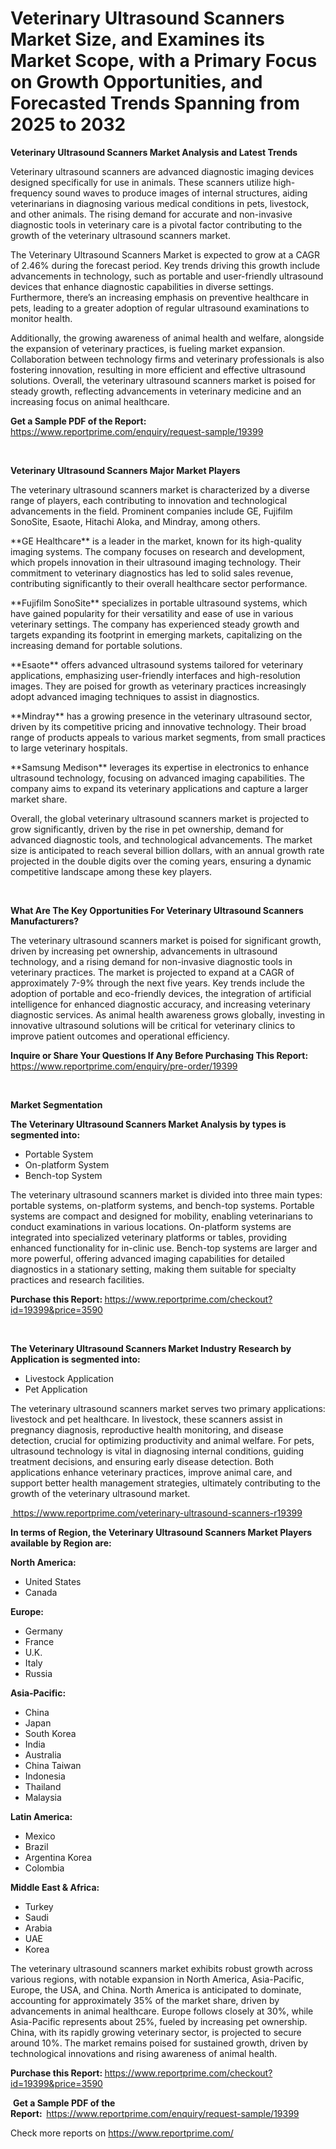 <p><h1>Veterinary Ultrasound Scanners Market Size, and Examines its Market Scope, with a Primary Focus on Growth Opportunities, and Forecasted Trends Spanning from 2025 to 2032</h1></p><p><strong>Veterinary Ultrasound Scanners Market Analysis and Latest Trends</strong></p>
<p><p>Veterinary ultrasound scanners are advanced diagnostic imaging devices designed specifically for use in animals. These scanners utilize high-frequency sound waves to produce images of internal structures, aiding veterinarians in diagnosing various medical conditions in pets, livestock, and other animals. The rising demand for accurate and non-invasive diagnostic tools in veterinary care is a pivotal factor contributing to the growth of the veterinary ultrasound scanners market.</p><p>The Veterinary Ultrasound Scanners Market is expected to grow at a CAGR of 2.46% during the forecast period. Key trends driving this growth include advancements in technology, such as portable and user-friendly ultrasound devices that enhance diagnostic capabilities in diverse settings. Furthermore, there’s an increasing emphasis on preventive healthcare in pets, leading to a greater adoption of regular ultrasound examinations to monitor health.</p><p>Additionally, the growing awareness of animal health and welfare, alongside the expansion of veterinary practices, is fueling market expansion. Collaboration between technology firms and veterinary professionals is also fostering innovation, resulting in more efficient and effective ultrasound solutions. Overall, the veterinary ultrasound scanners market is poised for steady growth, reflecting advancements in veterinary medicine and an increasing focus on animal healthcare.</p></p>
<p><strong>Get a Sample PDF of the Report:&nbsp;</strong> <a href="https://www.reportprime.com/enquiry/request-sample/19399?utm_campaign=3010&utm_medium=2&utm_source=Github&utm_content=ia&utm_term=19032025&utm_id=veterinary-ultrasound-scanners">https://www.reportprime.com/enquiry/request-sample/19399</a></p>
<p>&nbsp;</p>
<p><strong>Veterinary Ultrasound Scanners Major Market Players</strong></p>
<p><p>The veterinary ultrasound scanners market is characterized by a diverse range of players, each contributing to innovation and technological advancements in the field. Prominent companies include GE, Fujifilm SonoSite, Esaote, Hitachi Aloka, and Mindray, among others.</p><p>**GE Healthcare** is a leader in the market, known for its high-quality imaging systems. The company focuses on research and development, which propels innovation in their ultrasound imaging technology. Their commitment to veterinary diagnostics has led to solid sales revenue, contributing significantly to their overall healthcare sector performance.</p><p>**Fujifilm SonoSite** specializes in portable ultrasound systems, which have gained popularity for their versatility and ease of use in various veterinary settings. The company has experienced steady growth and targets expanding its footprint in emerging markets, capitalizing on the increasing demand for portable solutions.</p><p>**Esaote** offers advanced ultrasound systems tailored for veterinary applications, emphasizing user-friendly interfaces and high-resolution images. They are poised for growth as veterinary practices increasingly adopt advanced imaging techniques to assist in diagnostics.</p><p>**Mindray** has a growing presence in the veterinary ultrasound sector, driven by its competitive pricing and innovative technology. Their broad range of products appeals to various market segments, from small practices to large veterinary hospitals.</p><p>**Samsung Medison** leverages its expertise in electronics to enhance ultrasound technology, focusing on advanced imaging capabilities. The company aims to expand its veterinary applications and capture a larger market share.</p><p>Overall, the global veterinary ultrasound scanners market is projected to grow significantly, driven by the rise in pet ownership, demand for advanced diagnostic tools, and technological advancements. The market size is anticipated to reach several billion dollars, with an annual growth rate projected in the double digits over the coming years, ensuring a dynamic competitive landscape among these key players.</p></p>
<p>&nbsp;</p>
<p><strong>What Are The Key Opportunities For Veterinary Ultrasound Scanners Manufacturers?</strong></p>
<p><p>The veterinary ultrasound scanners market is poised for significant growth, driven by increasing pet ownership, advancements in ultrasound technology, and a rising demand for non-invasive diagnostic tools in veterinary practices. The market is projected to expand at a CAGR of approximately 7-9% through the next five years. Key trends include the adoption of portable and eco-friendly devices, the integration of artificial intelligence for enhanced diagnostic accuracy, and increasing veterinary diagnostic services. As animal health awareness grows globally, investing in innovative ultrasound solutions will be critical for veterinary clinics to improve patient outcomes and operational efficiency.</p></p>
<p><strong>Inquire or Share Your Questions If Any Before Purchasing This Report:</strong> <a href="https://www.reportprime.com/enquiry/pre-order/19399?utm_campaign=3010&utm_medium=2&utm_source=Github&utm_content=ia&utm_term=19032025&utm_id=veterinary-ultrasound-scanners">https://www.reportprime.com/enquiry/pre-order/19399</a></p>
<p>&nbsp;</p>
<p><strong>Market Segmentation</strong></p>
<p><strong>The Veterinary Ultrasound Scanners Market Analysis by types is segmented into:</strong></p>
<p><ul><li>Portable System</li><li>On-platform System</li><li>Bench-top System</li></ul></p>
<p><p>The veterinary ultrasound scanners market is divided into three main types: portable systems, on-platform systems, and bench-top systems. Portable systems are compact and designed for mobility, enabling veterinarians to conduct examinations in various locations. On-platform systems are integrated into specialized veterinary platforms or tables, providing enhanced functionality for in-clinic use. Bench-top systems are larger and more powerful, offering advanced imaging capabilities for detailed diagnostics in a stationary setting, making them suitable for specialty practices and research facilities.</p></p>
<p><strong>Purchase this Report:&nbsp;</strong><a href="https://www.reportprime.com/checkout?id=19399&price=3590&utm_campaign=3010&utm_medium=2&utm_source=Github&utm_content=ia&utm_term=19032025&utm_id=veterinary-ultrasound-scanners">https://www.reportprime.com/checkout?id=19399&price=3590</a></p>
<p>&nbsp;</p>
<p><strong>The Veterinary Ultrasound Scanners Market Industry Research by Application is segmented into:</strong></p>
<p><ul><li>Livestock Application</li><li>Pet Application</li></ul></p>
<p><p>The veterinary ultrasound scanners market serves two primary applications: livestock and pet healthcare. In livestock, these scanners assist in pregnancy diagnosis, reproductive health monitoring, and disease detection, crucial for optimizing productivity and animal welfare. For pets, ultrasound technology is vital in diagnosing internal conditions, guiding treatment decisions, and ensuring early disease detection. Both applications enhance veterinary practices, improve animal care, and support better health management strategies, ultimately contributing to the growth of the veterinary ultrasound market.</p></p>
<p><a href="https://www.reportprime.com/veterinary-ultrasound-scanners-r19399?utm_campaign=3010&utm_medium=2&utm_source=Github&utm_content=ia&utm_term=19032025&utm_id=veterinary-ultrasound-scanners">&nbsp;https://www.reportprime.com/veterinary-ultrasound-scanners-r19399</a></p>
<p><strong>In terms of Region, the Veterinary Ultrasound Scanners Market Players available by Region are:</strong></p>
<p>
    <p> <strong> North America: </strong>
        <ul>
            <li>United States</li>
            <li>Canada</li>
        </ul>
        </p> 
    <p> <strong> Europe: </strong>
        <ul>
            <li>Germany</li>
            <li>France</li>
            <li>U.K.</li>
            <li>Italy</li>
            <li>Russia</li>
        </ul>
        </p> 
    <p> <strong> Asia-Pacific: </strong>
        <ul>
            <li>China</li>
            <li>Japan</li>
            <li>South Korea</li>
            <li>India</li>
            <li>Australia</li>
            <li>China Taiwan</li>
            <li>Indonesia</li>
            <li>Thailand</li>
            <li>Malaysia</li>
        </ul>
        </p> 
    <p> <strong> Latin America: </strong>
        <ul>
            <li>Mexico</li>
            <li>Brazil</li>
            <li>Argentina Korea</li>
            <li>Colombia</li>
        </ul>
        </p> 
    <p> <strong> Middle East & Africa: </strong>
        <ul>
            <li>Turkey</li>
            <li>Saudi</li>
            <li>Arabia</li>
            <li>UAE</li>
            <li>Korea</li>
        </ul>
    </p>
    </p>
<p><p>The veterinary ultrasound scanners market exhibits robust growth across various regions, with notable expansion in North America, Asia-Pacific, Europe, the USA, and China. North America is anticipated to dominate, accounting for approximately 35% of the market share, driven by advancements in animal healthcare. Europe follows closely at 30%, while Asia-Pacific represents about 25%, fueled by increasing pet ownership. China, with its rapidly growing veterinary sector, is projected to secure around 10%. The market remains poised for sustained growth, driven by technological innovations and rising awareness of animal health.</p></p>
<p><strong>Purchase this Report: </strong><a href="https://www.reportprime.com/checkout?id=19399&price=3590&utm_campaign=3010&utm_medium=2&utm_source=Github&utm_content=ia&utm_term=19032025&utm_id=veterinary-ultrasound-scanners">https://www.reportprime.com/checkout?id=19399&price=3590</a></p>
<p>&nbsp;<strong>Get a Sample PDF of the Report:&nbsp;&nbsp;</strong><a href="https://www.reportprime.com/enquiry/request-sample/19399?utm_campaign=3010&utm_medium=2&utm_source=Github&utm_content=ia&utm_term=19032025&utm_id=veterinary-ultrasound-scanners">https://www.reportprime.com/enquiry/request-sample/19399</a></p>
<p><strong></strong></p>
<p>Check more reports on <a href="https://www.reportprime.com/?utm_campaign=3010&utm_medium=2&utm_source=Github&utm_content=ia&utm_term=19032025&utm_id=veterinary-ultrasound-scanners">https://www.reportprime.com/</a></p>